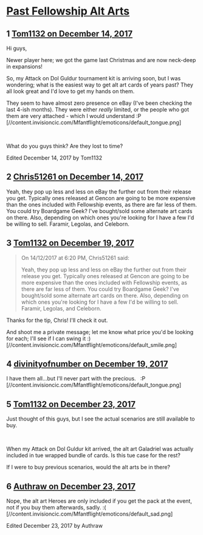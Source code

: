 # [Past Fellowship Alt Arts](https://community.fantasyflightgames.com/topic/265375-past-fellowship-alt-arts/)

## 1 [Tom1132 on December 14, 2017](https://community.fantasyflightgames.com/topic/265375-past-fellowship-alt-arts/?do=findComment&comment=3124636)

Hi guys,

Newer player here; we got the game last Christmas and are now neck-deep in expansions!

So, my Attack on Dol Guldur tournament kit is arriving soon, but I was wondering; what is the easiest way to get alt art cards of years past? They all look great and I'd love to get my hands on them. 

They seem to have almost zero presence on eBay (I've been checking the last 4-ish months). They were either *really* limited, or the people who got them are very attached - which I would understand :P [//content.invisioncic.com/Mfantflight/emoticons/default_tongue.png]

 

What do you guys think? Are they lost to time?  

Edited December 14, 2017 by Tom1132

## 2 [Chris51261 on December 14, 2017](https://community.fantasyflightgames.com/topic/265375-past-fellowship-alt-arts/?do=findComment&comment=3125636)

Yeah, they pop up less and less on eBay the further out from their release you get. Typically ones released at Gencon are going to be more expensive than the ones included with Fellowship events, as there are far less of them. You could try Boardgame Geek? I've bought/sold some alternate art cards on there. Also, depending on which ones you're looking for I have a few I'd be willing to sell. Faramir, Legolas, and Celeborn. 

## 3 [Tom1132 on December 19, 2017](https://community.fantasyflightgames.com/topic/265375-past-fellowship-alt-arts/?do=findComment&comment=3133441)

> On 14/12/2017 at 6:20 PM, Chris51261 said:
> 
> Yeah, they pop up less and less on eBay the further out from their release you get. Typically ones released at Gencon are going to be more expensive than the ones included with Fellowship events, as there are far less of them. You could try Boardgame Geek? I've bought/sold some alternate art cards on there. Also, depending on which ones you're looking for I have a few I'd be willing to sell. Faramir, Legolas, and Celeborn. 

Thanks for the tip, Chris! I'll check it out.

And shoot me a private message; let me know what price you'd be looking for each; I'll see if I can swing it :) [//content.invisioncic.com/Mfantflight/emoticons/default_smile.png]

## 4 [divinityofnumber on December 19, 2017](https://community.fantasyflightgames.com/topic/265375-past-fellowship-alt-arts/?do=findComment&comment=3133782)

I have them all...but I'll never part with the precious.   :P [//content.invisioncic.com/Mfantflight/emoticons/default_tongue.png]

## 5 [Tom1132 on December 23, 2017](https://community.fantasyflightgames.com/topic/265375-past-fellowship-alt-arts/?do=findComment&comment=3140522)

Just thought of this guys, but I see the actual scenarios are still available to buy.

 

When my Attack on Dol Guldur kit arrived, the alt art Galadriel was actually included in tue wrapped bundle of cards. Is this tue case for the rest?

If I were to buy previous scenarios, would the alt arts be in there?

## 6 [Authraw on December 23, 2017](https://community.fantasyflightgames.com/topic/265375-past-fellowship-alt-arts/?do=findComment&comment=3140617)

Nope, the alt art Heroes are only included if you get the pack at the event, not if you buy them afterwards, sadly. :( [//content.invisioncic.com/Mfantflight/emoticons/default_sad.png]

Edited December 23, 2017 by Authraw

